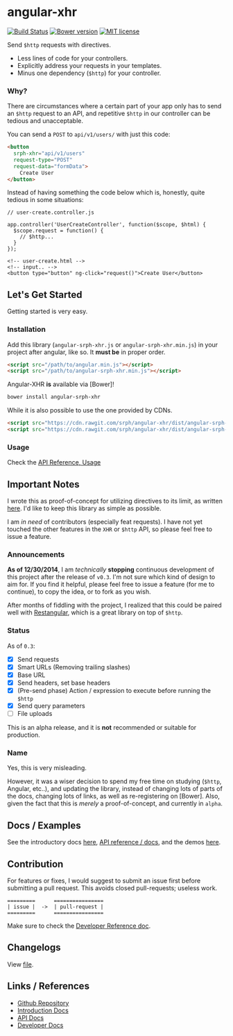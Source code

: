 angular-xhr
==============

[![Build Status](https://travis-ci.org/srph/angular-xhr.svg)](https://travis-ci.org/srph/angular-xhr)
[![Bower version](https://badge.fury.io/bo/angular-srph-xhr.svg)](http://badge.fury.io/bo/angular-srph-xhr)
[![MIT license](http://img.shields.io/badge/license-MIT-brightgreen.svg)](http://opensource.org/licenses/MIT)

Send ```$http``` requests with directives.

- Less lines of code for your controllers.
- Explicitly address your requests in your templates.
- Minus one dependency (```$http```) for your controller.

### Why?

There are circumstances where a certain part of your app only has to send an ```$http``` request to an API, and repetitive ```$http``` in our controller can be tedious and unacceptable.

You can send a ```POST``` to ```api/v1/users/``` with just this code:

```html
<button
  srph-xhr="api/v1/users"
  request-type="POST"
  request-data="formData">
	Create User
</button>
```

Instead of having something the code below which is, honestly, quite tedious in some situations:

```
// user-create.controller.js

app.controller('UserCreateController', function($scope, $html) {
  $scope.request = function() {
  	// $http...
  }
});

<!-- user-create.html -->
<!-- input.. -->
<button type="button" ng-click="request()">Create User</button>
```

## Let's Get Started

Getting started is very easy.

### Installation

Add this library (```angular-srph-xhr.js``` or ```angular-srph-xhr.min.js```) in your project after angular, like so. It **must be** in proper order.

```html
<script src="/path/to/angular.min.js"></script>
<script src="/path/to/angular-srph-xhr.min.js"></script>
```

Angular-XHR **is** available via [Bower]!

```bash
bower install angular-srph-xhr
```

While it is also possible to use the one provided by CDNs.

```html
<script src="https://cdn.rawgit.com/srph/angular-xhr/dist/angular-srph-xhr.js"></script>
<script src="https://cdn.rawgit.com/srph/angular-xhr/dist/angular-srph-xhr.min.js"></script>
```

### Usage

Check the [API Reference, Usage](https://srph.github.io/angular-xhr/reference.html#api-reference-directive-usage)

## Important Notes

I wrote this as proof-of-concept for utilizing directives to its limit, as written [here](https://medium.com/@srph/breaking-down-angularjs-to-smaller-components-f2ab70a104d0). I'd like to keep this library as simple as possible.

I am *in need* of contributors (especially feat requests). I have not yet touched the other features in the ```XHR``` or ```$http``` API, so please feel free to issue a feature.

### Announcements

**As of 12/30/2014**, I am *technically* **stopping** continuous development of this project after the release of ```v0.3```. I'm not sure which kind of design to aim for. If you find it helpful, please feel free to issue a feature (for me to continue), to copy the idea, or to fork as you wish.

After months of fiddling with the project, I realized that this could be paired well with [Restangular](https://github.com/mgonto/restangular), which is a great library on top of ```$http```.

### Status

As of ```0.3```:

- [x] Send requests
- [x] Smart URLs (Removing trailing slashes)
- [x] Base URL
- [x] Send headers, set base headers
- [x] \(Pre-send phase) Action / expression to execute before running the ```$http```
- [x] Send query parameters
- [ ] File uploads

This is an alpha release, and it is **not** recommended or suitable for production.

### Name

Yes, this is very misleading.

However, it was a wiser decision to spend my free time on studying (```$http```, Angular, etc..), and updating the library, instead of changing lots of parts of the docs, changing lots of links, as well as re-registering on [Bower]. Also, given the fact that this is *merely* a proof-of-concept, and currently in ```alpha```.

## Docs / Examples

See the introductory docs [here](https://srph.github.io/angular-xhr), [API reference / docs](https://srph.github.io/angular-xhr/reference.html), and the demos [here](https://srph.github.io/angular-xhr/examples).

## Contribution

For features or fixes, I would suggest to submit an issue first before submitting a pull request. This avoids closed pull-requests; useless work.

```
=========      ================
| issue |  ->  | pull-request |
=========      ================
```

Make sure to check the [Developer Reference doc](//srph.github.io/angular-xhr/dev-reference.html).

## Changelogs

View [file](https://github.com/srph/angular-xhr/blob/master/CHANGELOG.MD).

## Links / References

- [Github Repository](https://github.com/srph/angular-xhr)
- [Introduction Docs](http://srph.github.io/angular-xhr/)
- [API Docs](http://srph.github.io/angular-xhr/reference.html)
- [Developer Docs](http://srph.github.io/angular-xhr/dev-reference.html)
